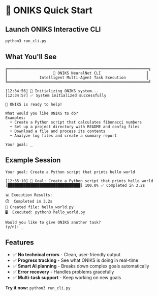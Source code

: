 # 🚀 ONIKS Quick Start

## Launch ONIKS Interactive CLI

```bash
python3 run_cli.py
```

## What You'll See

```
╔══════════════════════════════════════════════════════════════╗
║                    🧠 ONIKS NeuralNet CLI                    ║
║              Intelligent Multi-Agent Task Execution         ║
╚══════════════════════════════════════════════════════════════╝

[12:34:56] 🚀 Initializing ONIKS system...
[12:34:57] ✅ System initialized successfully

🎉 ONIKS is ready to help!

What would you like ONIKS to do?
Examples:
  • Create a Python script that calculates fibonacci numbers
  • Set up a project directory with README and config files
  • Download a file and process its contents
  • Analyze log files and create a summary report

Your goal: _
```

## Example Session

```
Your goal: Create a Python script that prints hello world

[12:35:10] 🎯 Goal: Create a Python script that prints hello world
[████████████████████████████████] 100.0% ✅ Completed in 3.2s

📊 Execution Results:
⏱️  Completed in 3.2s
📁 Created file: hello_world.py
🖥️  Executed: python3 hello_world.py

Would you like to give ONIKS another task?
(y/n): _
```

## Features

- ✅ **No technical errors** - Clean, user-friendly output
- ✅ **Progress tracking** - See what ONIKS is doing in real-time  
- ✅ **Smart AI planning** - Breaks down complex goals automatically
- ✅ **Error recovery** - Handles problems gracefully
- ✅ **Multi-task support** - Keep working on new goals

**Try it now:** `python3 run_cli.py`